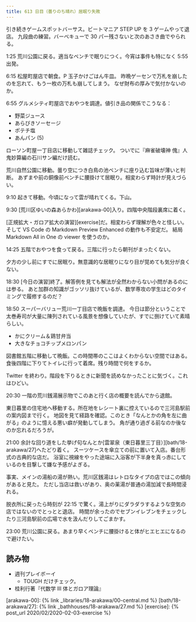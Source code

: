 ```yaml
---
title: 613 日目（曇りのち晴れ）居眠り失敗
---
```


引き続きゲームスポットバーサス。ビートマニア STEP UP を 3 ゲームやって退店。
九段曲の練習。バーベキューで 30 パー残さないと次のあさき曲でやられる。

1:25 荒川公園に戻る。適当なベンチで眠りにつく。今宵は事件も特になく 5:55 出発。

6:15 松屋町屋店で朝食。P 玉子かけごはん牛皿。
昨晩ゲーセンで万札を崩したのを忘れて、もう一枚の万札も崩してしまう。
なぜ財布の厚みで気付かないのか。

6:55 グルメシティ町屋店でおやつを調達。値引き品の関係でこうなる：

* 野菜ジュース
* あらびきソーセージ
* ポテチ塩
* あんパン (5)

ローソン町屋一丁目店に移動して雑誌チェック。
ついでに『麻雀破壊神 傀』人鬼妙算編の石川サン編だけ読む。

荒川自然公園に移動。曇り空につき白鳥の池ベンチに座り込む旨味が薄いと判断。
あずまや前の銅像前ベンチに腰掛けて居眠り。相変わらず時計が見えづらい。

9:10 起きて移動。今頃になって雲が晴れてくる。下山。

9:30 [荒川区ゆいの森あらかわ][arakawa-00]入り。四階中央階段裏席に着く。

[正規拡大・ガロア拡大の演習][exercise]だ。相変わらず理解が色々と怪しい。
そして VS Code の Markdown Preview Enhanced の動作も不安定だ。
結局 Markdown All in One の viewer を使うのか。

14:25 五階でおやつを食って戻る。三階に行ったら朝刊がまったくない。

夕方の少し前にすでに居眠り。無意識的な居眠りになり目が覚めても気分が良くない。

18:30 [今日の演習]終了。解答例を見ても解法が全然わからない小問があるのには参る。
あと加群の知識がゴッソリ抜けているが、数学専攻の学生はどのタイミングで履修するのだ？

18:50 スーパーバリュー荒川一丁目店で晩飯を調達。
今日は節分ということで太巻寿司が大量に陳列されている風景を想像していたが、すでに捌けていて素晴らしい。

* かにクリーム＆鶏甘弁当
* 大きなチョコチップメロンパン

図書館五階に移動して晩飯。この時間帯のここはよくわからない空間ではある。
食後四階に下りてトイレに行って着席。残り時間で何をするか。

Twitter を終わり。階段を下りるときに新聞を読めなかったことに気づく。これはひどい。

20:30 一階の荒川銭湯展示物でこのあと行く店の概要を読んでから退館。

東日暮里の住宅地へ移動する。所在地をレシート裏に控えているので三河島駅前の案内図まで行く。
地図を見て経路を確認。このとき「なんとかの角を左に曲がる」のように憶える悪い癖が発動してしまう。
角が通り過ぎる前なのか後なのか忘れるだろうが。

21:00 余計な回り道をした挙げ句なんとか[雲翠泉（東日暮里三丁目）][bath/18-arakawa/27]へたどり着く。
スーツケースを傘立ての前に置いて入店。番台形式の古典的な店だ。
浴室に視線をやった途端に入浴客が下半身を真っ赤にしているのを目撃して嫌な予感がよぎる。

事実、メインの湯船の湯が熱い。荒川区銭湯はレトロなタイプの店ではこの傾向があると見た。
ただし当店は救いがあり、奥の薬湯が普通の湯加減で長時間浸れる。

脱衣所に戻ったら時刻が 22:15 で驚く。湯上がりにダラダラするような空気の店ではないのでとっとと退店。
時間が余ったのでセブンイレブンをチェックしたり三河島駅前の広場で水を汲んだりしてごまかす。

23:00 荒川公園に戻る。あまり早くベンチに腰掛けると体がヒエヒエになるので避けたい。

## 読み物

* 週刊プレイボーイ
  * TOUGH だけチェック。
* 桂利行著『代数学 III 体とガロア理論』

[arakawa-00]: {% link _libraries/18-arakawa/00-central.md %}
[bath/18-arakawa/27]: {% link _bathhouses/18-arakawa/27.md %}
[exercise]: {% post_url 2020/02/2020-02-03-exercise %}
